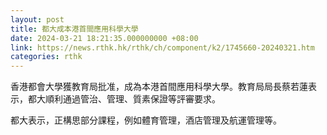 ```yaml
---
layout: post
title: 都大成本港首間應用科學大學
date: 2024-03-21 18:21:35.000000000 +08:00
link: https://news.rthk.hk/rthk/ch/component/k2/1745660-20240321.htm
categories: rthk
---
```


香港都會大學獲教育局批准，成為本港首間應用科學大學。教育局局長蔡若蓮表示，都大順利通過管治、管理、質素保證等評審要求。

都大表示，正構思部分課程，例如體育管理，酒店管理及航運管理等。
